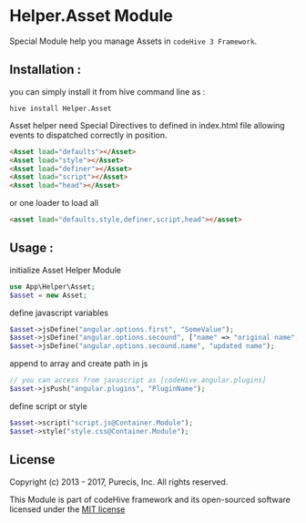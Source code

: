 # Helper.Asset Module
Special Module help you manage Assets in `codeHive 3 Framework`.

## Installation : 
you can simply install it from hive command line as :

`hive install Helper.Asset`


Asset helper need Special Directives to defined in index.html file allowing events to dispatched correctly in position.
```html
<Asset load="defaults"></Asset>
<Asset load="style"></Asset>
<Asset load="definer"></Asset>
<Asset load="script"></Asset>
<Asset load="head"></Asset>
```

or one loader to load all

```html
<asset load="defaults,style,definer,script,head"></asset>
```


## Usage : 
initialize Asset Helper Module

```php
use App\Helper\Asset;
$asset = new Asset;
```

define javascript variables
```php
$asset->jsDefine("angular.options.first", "SomeValue");
$asset->jsDefine("angular.options.secound", ["name" => "original name", "pass"=>"123456"]);
$asset->jsDefine("angular.options.secound.name", "updated name");
```

append to array and create path in js
```php
// you can access from javascript as [codeHive.angular.plugins]
$asset->jsPush("angular.plugins", "PluginName");
```

define script or style
```php
$asset->script("script.js@Container.Module");
$asset->style("style.css@Container.Module");
```



## License
Copyright (c) 2013 - 2017, Purecis, Inc. All rights reserved.

This Module is part of codeHive framework and its open-sourced software licensed under the [MIT license](http://opensource.org/licenses/MIT)
